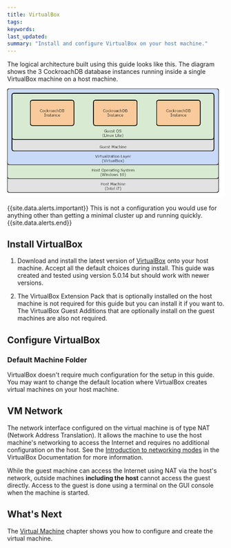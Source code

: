 ```yaml
---
title: VirtualBox
tags: 
keywords: 
last_updated: 
summary: "Install and configure VirtualBox on your host machine."
---
```

The logical architecture built using this guide looks like this. The diagram shows the 3 CockroachDB database instances running inside a single VirtualBox machine on a host machine.

![Logical Cluster Architecture](images/virtualbox_architecture_single.png)

{{site.data.alerts.important}}
This is not a configuration you would use for anything other than getting a minimal cluster up and running quickly.
{{site.data.alerts.end}}


## Install VirtualBox

1.  Download and install the latest version of [VirtualBox](https://www.virtualbox.org/manual/ch06.html) onto your host machine. Accept all the default choices during install. This guide was created and tested using version 5.0.14 but should work with newer versions.

2.  The VirtualBox Extension Pack that is optionally installed on the host machine is not required for this guide but you can install it if you want to. The VirtualBox Guest Additions that are optionally install on the guest machines are also not required.

## Configure VirtualBox

### Default Machine Folder

VirtualBox doesn't require much configuration for the setup in this guide. You may want to change the default location where VirtualBox creates virtual machines on your host machine.


## VM Network

The network interface configured on the virtual machine is of type NAT (Network Address Translation). It allows the machine to use the host machine's networking to access the Internet and requires no additional configuration on the host. See the [Introduction to networking modes](https://www.virtualbox.org/manual/ch06.html#networkingmodes) in the VirtualBox Documentation for more information.

While the guest machine can access the Internet using NAT via the host's network, outside machines **including the host** cannot access the guest directly. Access to the guest is done using a terminal on the GUI console when the machine is started.


## What's Next

The [Virtual Machine](cockroach-vb-single_vm_overview) chapter shows you how to configure and create the virtual machine.
